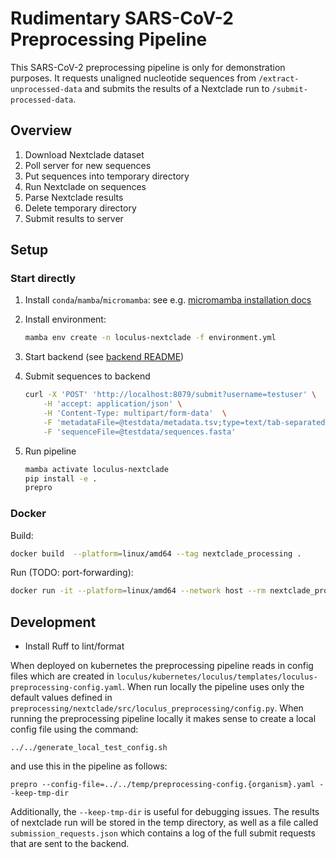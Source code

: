 # Rudimentary SARS-CoV-2 Preprocessing Pipeline

This SARS-CoV-2 preprocessing pipeline is only for demonstration purposes. It requests unaligned nucleotide sequences from `/extract-unprocessed-data` and submits the results of a Nextclade run to `/submit-processed-data`.

## Overview

1. Download Nextclade dataset
1. Poll server for new sequences
1. Put sequences into temporary directory
1. Run Nextclade on sequences
1. Parse Nextclade results
1. Delete temporary directory
1. Submit results to server

## Setup

### Start directly

1. Install `conda`/`mamba`/`micromamba`: see e.g. [micromamba installation docs](https://mamba.readthedocs.io/en/latest/micromamba-installation.html#umamba-install)
2. Install environment:

   ```bash
   mamba env create -n loculus-nextclade -f environment.yml
   ```

3. Start backend (see [backend README](../backend/README.md))
4. Submit sequences to backend

   ```bash
   curl -X 'POST' 'http://localhost:8079/submit?username=testuser' \
       -H 'accept: application/json' \
       -H 'Content-Type: multipart/form-data'  \
       -F 'metadataFile=@testdata/metadata.tsv;type=text/tab-separated-values' \
       -F 'sequenceFile=@testdata/sequences.fasta'
   ```

5. Run pipeline

   ```bash
   mamba activate loculus-nextclade
   pip install -e .
   prepro
   ```

### Docker

Build:

```bash
docker build  --platform=linux/amd64 --tag nextclade_processing .
```

Run (TODO: port-forwarding):

```bash
docker run -it --platform=linux/amd64 --network host --rm nextclade_processing python main.py
```

## Development

- Install Ruff to lint/format

When deployed on kubernetes the preprocessing pipeline reads in config files which are created in `loculus/kubernetes/loculus/templates/loculus-preprocessing-config.yaml`. When run locally the pipeline uses only the default values defined in `preprocessing/nextclade/src/loculus_preprocessing/config.py`. When running the preprocessing pipeline locally it makes sense to create a local config file using the command:

```
../../generate_local_test_config.sh
```

and use this in the pipeline as follows:

```
prepro --config-file=../../temp/preprocessing-config.{organism}.yaml --keep-tmp-dir
```

Additionally, the `--keep-tmp-dir` is useful for debugging issues. The results of nextclade run will be stored in the temp directory, as well as a file called `submission_requests.json` which contains a log of the full submit requests that are sent to the backend.
